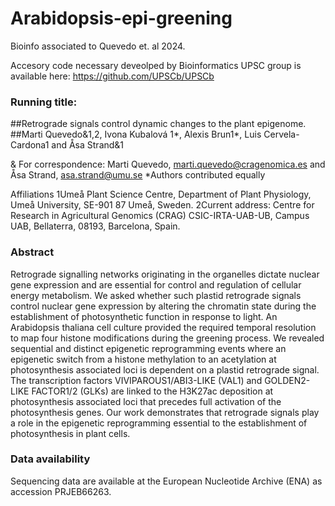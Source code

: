 # Arabidopsis-epi-greening

Bioinfo associated to Quevedo et. al 2024.

Accesory code necessary deveolped by Bioinformatics UPSC group is available here:
https://github.com/UPSCb/UPSCb

### Running title:
##Retrograde signals control dynamic changes to the plant epigenome.
##Marti Quevedo&1,2, Ivona Kubalová 1*, Alexis Brun1*, Luis Cervela-Cardona1 and Åsa Strand&1

& For correspondence: Marti Quevedo, marti.quevedo@cragenomica.es and Åsa Strand, asa.strand@umu.se
*Authors contributed equally

Affiliations
1Umeå Plant Science Centre, Department of Plant Physiology, Umeå University, SE-901 87 Umeå, Sweden.
2Current address: Centre for Research in Agricultural Genomics (CRAG) CSIC-IRTA-UAB-UB, Campus UAB, Bellaterra, 08193, Barcelona, Spain.

### Abstract
Retrograde signalling networks originating in the organelles dictate nuclear gene expression and are essential for control and regulation of cellular energy metabolism. We asked whether such plastid retrograde signals control nuclear gene expression by altering the chromatin state during the establishment of photosynthetic function in response to light. An Arabidopsis thaliana cell culture provided the required temporal resolution to map four histone modifications during the greening process. We revealed sequential and distinct epigenetic reprogramming events where an epigenetic switch from a histone methylation to an acetylation at photosynthesis associated loci is dependent on a plastid retrograde signal. The transcription factors VIVIPAROUS1/ABI3-LIKE (VAL1) and GOLDEN2-LIKE FACTOR1/2 (GLKs) are linked to the H3K27ac deposition at photosynthesis associated loci that precedes full activation of the photosynthesis genes. Our work demonstrates that retrograde signals play a role in the epigenetic reprogramming essential to the establishment of photosynthesis in plant cells.

### Data availability
Sequencing data are available at the European Nucleotide Archive (ENA) as accession PRJEB66263.
